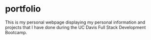 # portfolio
This is my personal webpage displaying my personal information and projects that I have done during the UC Davis Full Stack Development Bootcamp.

